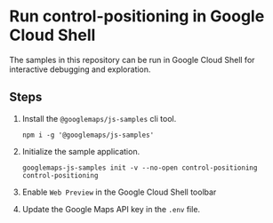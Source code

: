 # Run control-positioning in Google Cloud Shell

The samples in this repository can be run in Google Cloud Shell for interactive debugging and exploration.

## Steps

1. Install the `@googlemaps/js-samples` cli tool.

    ```
    npm i -g '@googlemaps/js-samples'
    ```
1. Initialize the sample application. 
    ```
    googlemaps-js-samples init -v --no-open control-positioning control-positioning
    ```
1. Enable `Web Preview` in the Google Cloud Shell toolbar
1. Update the Google Maps API key in the `.env` file.
